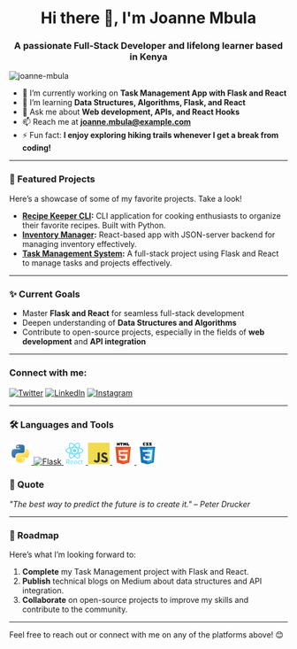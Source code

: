 <h1 align="center">Hi there 👋, I'm Joanne Mbula</h1>
<h3 align="center">A passionate Full-Stack Developer and lifelong learner based in Kenya</h3>

<p align="left"> <img src="https://komarev.com/ghpvc/?username=joanne-mbula&label=Profile%20views&color=0e75b6&style=flat" alt="joanne-mbula" /> </p>


- 🔭 I’m currently working on **Task Management App with Flask and React**  
- 🌱 I’m learning **Data Structures, Algorithms, Flask, and React**  
- 💬 Ask me about **Web development, APIs, and React Hooks**  
- 📫 Reach me at **joanne.mbula@example.com**  
- ⚡ Fun fact: **I enjoy exploring hiking trails whenever I get a break from coding!**

---

### 🌟 Featured Projects

Here’s a showcase of some of my favorite projects. Take a look!

- **[Recipe Keeper CLI](https://github.com/joanne-mbula/recipe-keeper-cli):** CLI application for cooking enthusiasts to organize their favorite recipes. Built with Python.
- **[Inventory Manager](https://github.com/joanne-mbula/inventory-manager):** React-based app with JSON-server backend for managing inventory effectively.
- **[Task Management System](https://github.com/joanne-mbula/task-management):** A full-stack project using Flask and React to manage tasks and projects effectively.

---

### ✨ Current Goals

- Master **Flask and React** for seamless full-stack development
- Deepen understanding of **Data Structures and Algorithms**
- Contribute to open-source projects, especially in the fields of **web development** and **API integration**

---

<h3 align="left">Connect with me:</h3>
<p align="left">
<a href="https://twitter.com/yourhandle" target="blank"><img align="center" src="https://raw.githubusercontent.com/rahuldkjain/github-profile-readme-generator/master/src/images/icons/Social/twitter.svg" alt="Twitter" width="30" height="40"/></a>
<a href="https://linkedin.com/in/https://www.linkedin.com/in/joanne-mbula-280653302?lipi=urn%3Ali%3Apage%3Ad_flagship3_profile_view_base_contact_details%3BZZlh3QfqQ3ucwiwXeCU11w%3D%3D" target="blank"><img align="center" src="https://raw.githubusercontent.com/rahuldkjain/github-profile-readme-generator/master/src/images/icons/Social/linked-in-alt.svg" alt="LinkedIn" width="30" height="40"/></a>
<a href="https://instagram.com/yourinstagram" target="blank"><img align="center" src="https://raw.githubusercontent.com/rahuldkjain/github-profile-readme-generator/master/src/images/icons/Social/instagram.svg" alt="Instagram" width="30" height="40"/></a>
</p>

---

### 🛠️ Languages and Tools

<p align="left">
<a href="https://www.python.org" target="_blank"> <img src="https://raw.githubusercontent.com/devicons/devicon/master/icons/python/python-original.svg" alt="Python" width="40" height="40"/> </a>
<a href="https://flask.palletsprojects.com/" target="_blank"> <img src="https://www.vectorlogo.zone/logos/pocoo_flask/pocoo_flask-icon.svg" alt="Flask" width="40" height="40"/> </a>
<a href="https://reactjs.org/" target="_blank"> <img src="https://raw.githubusercontent.com/devicons/devicon/master/icons/react/react-original-wordmark.svg" alt="React" width="40" height="40"/> </a>
<a href="https://www.javascript.com/" target="_blank"> <img src="https://raw.githubusercontent.com/devicons/devicon/master/icons/javascript/javascript-original.svg" alt="JavaScript" width="40" height="40"/> </a>
<a href="https://www.w3.org/html/" target="_blank"> <img src="https://raw.githubusercontent.com/devicons/devicon/master/icons/html5/html5-original-wordmark.svg" alt="HTML5" width="40" height="40"/> </a>
<a href="https://www.w3schools.com/css/" target="_blank"> <img src="https://raw.githubusercontent.com/devicons/devicon/master/icons/css3/css3-original-wordmark.svg" alt="CSS3" width="40" height="40"/> </a>
</p>


### 🌱 Quote

_"The best way to predict the future is to create it." – Peter Drucker_

---

### 🧭 Roadmap

Here’s what I’m looking forward to:

1. **Complete** my Task Management project with Flask and React.
2. **Publish** technical blogs on Medium about data structures and API integration.
3. **Collaborate** on open-source projects to improve my skills and contribute to the community.

---

Feel free to reach out or connect with me on any of the platforms above! 😊


<!---
lowkey-joanne/lowkey-joanne is a ✨ special ✨ repository because its `README.md` (this file) appears on your GitHub profile.
You can click the Preview link to take a look at your changes.
--->
